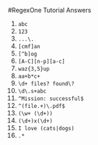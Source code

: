 #RegexOne Tutorial Answers

1. `abc`
2. `123`
3. `...\.`
4. `[cmf]an`
5. `[^b]og`
6. `[A-C][n-p][a-c]`
7. `waz{3,5}up`
8. `aa+b*c+`
9. `\d+ files? found\?`
10. `\d\.s+abc`
11. `^Mission: successful$`
12. `^(file.+)\.pdf$`
13. `(\w+ (\d+))`
14. `(\d+)x(\d+)`
15. `I love (cats|dogs)`
16. `.*`
